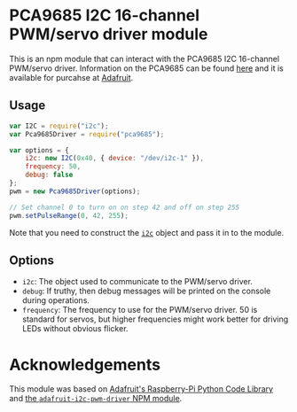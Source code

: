 # PCA9685 I2C 16-channel PWM/servo driver module

This is an npm module that can interact with the PCA9685 I2C 16-channel
PWM/servo driver.  Information on the PCA9685 can be found
[here](http://www.nxp.com/products/lighting_driver_and_controller_ics/i2c_led_display_control/series/PCA9685.html)
and it is available for purcahse at
[Adafruit](http://www.adafruit.com/products/815).


## Usage

```js
var I2C = require("i2c");
var Pca9685Driver = require("pca9685");

var options = {
    i2c: new I2C(0x40, { device: "/dev/i2c-1" }),
    frequency: 50,
    debug: false
};
pwm = new Pca9685Driver(options);

// Set channel 0 to turn on on step 42 and off on step 255
pwm.setPulseRange(0, 42, 255);
```

Note that you need to construct the [`i2c`](https://npmjs.org/package/i2c)
object and pass it in to the module.


## Options

- `i2c`: The object used to communicate to the PWM/servo driver.
- `debug`: If truthy, then debug messages will be printed on the console
           during operations.
- `frequency`: The frequency to use for the PWM/servo driver.  50 is
               standard for servos, but higher frequencies might work
               better for driving LEDs without obvious flicker.


# Acknowledgements

This module was based on [Adafruit's Raspberry-Pi Python Code Library](https://github.com/adafruit/Adafruit-Raspberry-Pi-Python-Code.git) and [the `adafruit-i2c-pwm-driver` NPM module](https://www.npmjs.com/package/adafruit-i2c-pwm-driver).

